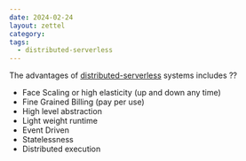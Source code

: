 ```yaml
---
date: 2024-02-24
layout: zettel
category: 
tags:
  - distributed-serverless
---
```

The advantages of [distributed-serverless](distributed-serverless.md) systems includes
??
- Face Scaling or high elasticity (up and down any time)
- Fine Grained Billing (pay per use)
- High level abstraction
- Light weight runtime
- Event Driven
- Statelessness
- Distributed execution